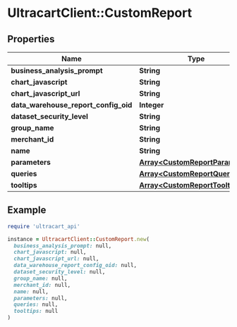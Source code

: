 # UltracartClient::CustomReport

## Properties

| Name | Type | Description | Notes |
| ---- | ---- | ----------- | ----- |
| **business_analysis_prompt** | **String** |  | [optional] |
| **chart_javascript** | **String** |  | [optional] |
| **chart_javascript_url** | **String** |  | [optional] |
| **data_warehouse_report_config_oid** | **Integer** |  | [optional] |
| **dataset_security_level** | **String** |  | [optional] |
| **group_name** | **String** |  | [optional] |
| **merchant_id** | **String** |  | [optional] |
| **name** | **String** |  | [optional] |
| **parameters** | [**Array&lt;CustomReportParameter&gt;**](CustomReportParameter.md) |  | [optional] |
| **queries** | [**Array&lt;CustomReportQuery&gt;**](CustomReportQuery.md) |  | [optional] |
| **tooltips** | [**Array&lt;CustomReportTooltip&gt;**](CustomReportTooltip.md) |  | [optional] |

## Example

```ruby
require 'ultracart_api'

instance = UltracartClient::CustomReport.new(
  business_analysis_prompt: null,
  chart_javascript: null,
  chart_javascript_url: null,
  data_warehouse_report_config_oid: null,
  dataset_security_level: null,
  group_name: null,
  merchant_id: null,
  name: null,
  parameters: null,
  queries: null,
  tooltips: null
)
```

